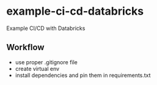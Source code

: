# example-ci-cd-databricks
Example CI/CD with Databricks

## Workflow

- use proper .gitignore file
- create virtual env
- install dependencies and pin them in requirements.txt


